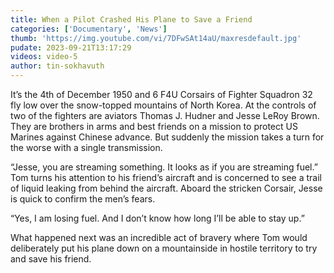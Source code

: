 ```yaml
---
title: When a Pilot Crashed His Plane to Save a Friend
categories: ['Documentary', 'News']
thumb: 'https://img.youtube.com/vi/7DFwSAt14aU/maxresdefault.jpg'
pudate: 2023-09-21T13:17:29
videos: video-5
author: tin-sokhavuth
---
```

<!--src/content/posts/post-5.md-->

It’s the 4th of December 1950 and 6 F4U Corsairs of Fighter Squadron 32 fly low over the snow-topped mountains of North Korea. At the controls of two of the fighters are aviators Thomas J. Hudner and Jesse LeRoy Brown. They are brothers in arms and best friends on a mission to protect US Marines against Chinese advance. But suddenly the mission takes a turn for the worse with a single transmission.

 “Jesse, you are streaming something. It looks as if you are streaming fuel.”
Tom turns his attention to his friend’s aircraft and is concerned to see a trail of liquid leaking from behind the aircraft. Aboard the stricken Corsair, Jesse is quick to confirm the men’s fears.

 “Yes, I am losing fuel. And I don’t know how long I’ll be able to stay up.”

What happened next was an incredible act of bravery where Tom would deliberately put his plane down on a mountainside in hostile territory to try and save his friend.